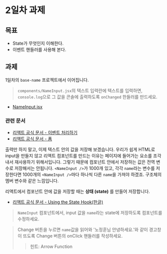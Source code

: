 # 2일차 과제
## 목표
- State가 무엇인지 이해한다.
- 이벤트 핸들러를 사용해 본다.

## 과제

1일차의 `base-name` 프로젝트에서 이어집니다.

> `components/NameInput.jsx`의 텍스트 입력란에 텍스트를 입력하면,
> `console.log`으로 그 값을 콘솔에 출력하도록 `onChanged` 한들러를 만드세요.
- [NameInput.jsx](https://github.com/regitiger98/waas-react/blob/master/day1/base-name/src/components/NameInput.jsx)

### 관련 문서
- [리액트 공식 문서 - 이벤트 처리하기](https://ko.reactjs.org/docs/handling-events.html)
- [리액트 공식 문서 - 폼](https://ko.reactjs.org/docs/forms.html)

출력만 하지 말고, 이제 텍스트 안의 값을 저장해 보겠습니다.
우리가 쉽게 HTML로 input을 만들지 않고 리액트 컴포넌트를 만드는 이유는 페이지에 들어가는 요소를 조각내서 재사용하기 위해서입니다.
그렇기 때문에 컴포넌트 안에서 저장하는 값은 전역 변수로 저장해서는 안됩니다.
`<NameInput />`가 1000개 있고, 각각 `name`라는 변수를 저장한다면 1000개의 `<NameInput />`마다 하나씩 다른 `name`을 가져야 하겠죠.
구조체의 멤버 변수와 같은 느낌입니다.

리액트에서 컴포넌트 안에 값을 저장할 때는 **상태 (state)** 를 만들어 저장합니다.

- [리액트 공식 문서 - Using the State Hook(한글)](https://ko.reactjs.org/docs/hooks-state.html)

> `NameInput` 컴포넌트에서, input 값을 `name`라는 state에 저장하도록 컴포넌트를 수정하세요.

> Change 버튼을 누르면 `name`값을 읽어와 '노정훈님 안녕하세요.'와 같이 경고창이 뜨도록 Change 버튼의 onClick 핸들러를 작성하세요.
>> 힌트: Arrow Function